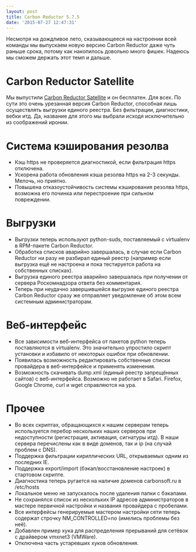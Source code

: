 ```yaml
---
layout: post
title: Carbon Reductor 5.7.5
date: '2015-07-27 12:47:31'
---
```


Несмотря на дождливое лето, сказывающееся на настроении всей команды мы выпускаем новую версию Carbon Reductor даже чуть раньше срока, потому как накопилось довольно много фишек. Надеюсь мы сможем держать этот темп и дальше.

# Carbon Reductor Satellite

Мы выпустили [Carbon Reductor Satellite](https://github.com/carbonsoft/reductor_satellite_installer) и он бесплатен. Для всех. По сути это очень урезанная версия Carbon Reductor, способная лишь осуществлять выгрузки единого реестра. Без фильтрации, диагностики, вебки итд. Да, название для этого мы выбрали исходя исключительно из соображений иронии.

# Система кэширования резолва

- Кэш https не проверяется диагностикой, если фильтрация https отключена.
- Ускорена работа обновления кэша резолва https на 2-3 секунды. Мелочь, но приятно.
- Повышена отказоустойчивость системы кэширования резолва https, возможна его починка или перестроение при сильном повреждении.

# Выгрузки

- Выгрузки теперь используют python-suds, поставляемый с virtualenv в RPM-пакете Carbon Reductor.
- Обработка списков аварийно завершалась, в случае если Carbon Reductor ни разу не разбирал единый реестр (например если выгрузка ещё не настроена и пока тестируется работа на собственных списках).
- Выгрузка единого реестра аварийно завершалась при получении от сервера Роскомнадзора ответа без комментария.
- Теперь при неудачно завершившейся выгрузке единого реестра Carbon Reductor сразу же отправляет уведомление об этом всем системным администраторам.

# Веб-интерфейс

- Все зависимости веб-интерфейса от пакетов python теперь поставляются в virtualenv. Это значительно упростило скрипт установки и избавило от некоторых ошибок при обновлении.
- Появилась возможность редактировать собственные списки провайдера в веб-интерфейсе и применять изменения.
- Возможность скачивать dump.xml (единый реестр запрещённых сайтов) с веб-интерфейса. Возможно не работает в Safari. Firefox, Google Chrome, curl и wget справляются на ура.

# Прочее

- Во всех скриптах, обращающихся к нашим серверам теперь используется перебор нескольких наших серверов при недоступности (регистрация, активация, сигнатуры итд). В наши сервера перечислены как в виде доменов, так и ip (на случай проблем с DNS).
- Поддержка фильтрации кириллических URL, открываемых одним из последних IE.
- Поддержка export/import (бэкап/восстановление настроек) в стартовом скрипте.
- Диагностика теперь ругается на наличие доменов carbonsoft.ru в /etc/hosts
- Локальное меню не запускалось после удаления папки с бэкапами.
- Не сохранялся список из нескольких IP адресов администраторов в мастере первичной настройки и названия провайдера с пробелами.
- Все интерфейсы генерируемые мастером настройки сети теперь содержат строчку NM_CONTROLLED=no (имелись проблемы без неё).
- Добавлен пример хука для распределения прерываний для сетёвок с драйвером vmxnet3 (VMWare).
- Отключена часть устаревших хуков обновления.
